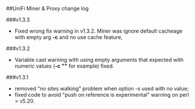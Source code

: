 ##UniFi Miner & Proxy change log 

###v1.3.3
- Fixed wrong fix warning in v1.3.2. Miner was ignore default cacheage with empty arg **-c** and no use cache feature,

###v1.3.2
- Variable cast warning with using empty arguments that expected with numeric values (**-c ""** for example) fixed.

###v1.3.1
- removed "no sites walking" problem when option -s used with no value;
- fixed code to avoid "push on reference is experimental" warning on perl > v5.20.

